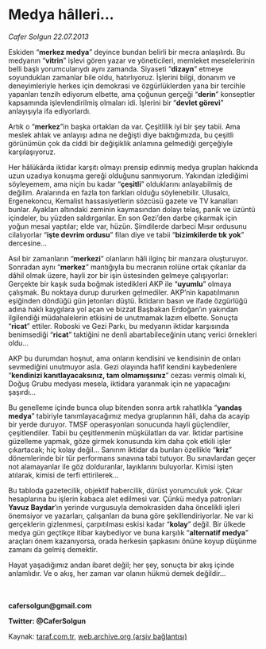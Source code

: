 # Medya hâlleri...

*Cafer Solgun 22.07.2013*

<div class="yazi"><p>Eskiden “<b>merkez medya</b>” deyince bundan belirli bir mecra anlaşılırdı. Bu medyanın “<b>vitrin</b>” işlevi gören yazar ve yöneticileri, memleket meselelerinin belli başlı yorumcularıydı aynı zamanda. Siyaseti “<b>dizayn</b>” etmeye soyundukları zamanlar bile oldu, hatırlıyoruz. İşlerini bilgi, donanım ve deneyimleriyle herkes için demokrasi ve özgürlüklerden yana bir tercihle yapanları tenzih ediyorum elbette, ama çoğunun gerçeği “<b>derin</b>” konseptler kapsamında işlevlendirilmiş olmaları idi. İşlerini bir “<b>devlet görevi</b>” anlayışıyla ifa ediyorlardı.</p>
<p>Artık o “<b>merkez</b>”in başka ortakları da var. Çeşitlilik iyi bir şey tabii. Ama meslek ahlak ve anlayışı adına ne değişti diye baktığımızda, bu çeşitli görünümün çok da ciddi bir değişiklik anlamına gelmediği gerçeğiyle karşılaşıyoruz.</p>
<p>Her hâlükârda iktidar karşıtı olmayı prensip edinmiş medya grupları hakkında uzun uzadıya konuşma gereği olduğunu sanmıyorum. Yakından izlediğimi söyleyemem, ama niçin bu kadar “<b>çeşitli</b>” olduklarını anlayabilmiş de değilim. Aralarında en fazla ton farkları olduğu söylenebilir. Ulusalcı, Ergenekoncu, Kemalist hassasiyetlerin sözcüsü gazete ve TV kanalları bunlar. Ayakları altındaki zeminin kaymasından dolayı telaş, panik ve üzüntü içindeler, bu yüzden saldırganlar. En son Gezi’den darbe çıkarmak için yoğun mesai yaptılar; elde var, hüzün. Şimdilerde darbeci Mısır ordusunu cilalıyorlar “<b>işte devrim ordusu</b>” filan diye ve tabii “<b>bizimkilerde tık yok</b>” dercesine...</p>
<p>Asıl bir zamanların “<b>merkezi</b>” olanların hâli ilginç bir manzara oluşturuyor. Sonradan aynı “<b>merkez</b>” mantığıyla bu mecranın rolüne ortak çıkanlar da dâhil olmak üzere, hayli zor bir işin üstesinden gelmeye çalışıyorlar: Gerçekte bir kaşık suda boğmak istedikleri AKP ile “<b>uyumlu</b>” olmaya çalışmak. Bu noktaya durup dururken gelmediler. AKP’nin kapatılmanın eşiğinden döndüğü gün jetonları düştü. İktidarın basın ve ifade özgürlüğü adına haklı kaygılara yol açan ve bizzat Başbakan Erdoğan’ın yakından ilgilendiği müdahalelerin etkisini de unutmamak lazım elbette. Sonuçta “<b>ricat</b>” ettiler. Roboski ve Gezi Parkı, bu medyanın iktidar karşısında benimsediği “<b>ricat</b>” taktiğini ne denli abartabileceğinin utanç verici örnekleri oldu... </p>
<p>AKP bu durumdan hoşnut, ama onların kendisini ve kendisinin de onları sevmediğini unutmuyor asla. Gezi olayında hafif kendini kaybedenlere “<b>kendinizi kanıtlayacaksınız, tam olmamışsınız</b>” cezası vermiş olmalı ki, Doğuş Grubu medyası mesela, iktidara yaranmak için ne yapacağını şaşırdı...</p>
<p>Bu genelleme içinde bunca olup bitenden sonra artık rahatlıkla “<b>yandaş medya</b>” tabiriyle tanımlayacağımız medya gruplarının hâli, daha da acayip bir yerde duruyor. TMSF operasyonları sonucunda hayli güçlendiler, çeşitlendiler. Tabii bu çeşitlenmenin müşkülatları da var. İktidar partisine güzelleme yapmak, göze girmek konusunda kim daha çok etkili işler çıkartacak; hiç kolay değil... Sanırım iktidar da bunları özellikle “<b>kriz</b>” dönemlerinde bir tür performans sınavına tabi tutuyor. Bu sınavlardan geçer not alamayanlar ile göz dolduranlar, layıklarını buluyorlar. Kimisi işten atılarak, kimisi de terfi ettirilerek...</p>
<p>Bu tabloda gazetecilik, objektif habercilik, dürüst yorumculuk yok. Çıkar hesaplarına bu işlerin kabaca alet edilmesi var. Çünkü medya patronları <b>Yavuz Baydar</b>’ın yerinde vurgusuyla demokrasiden daha öncelikli işleri önemsiyor ve yazarları, çalışanları da buna göre şekillendiriyorlar. Ne var ki gerçeklerin gizlenmesi, çarpıtılması eskisi kadar “<b>kolay</b>” değil. Bir ülkede medya gün geçtikçe itibar kaybediyor ve buna karşılık “<b>alternatif medya</b>” araçları önem kazanıyorsa, orada herkesin şapkasını önüne koyup düşünme zamanı da gelmiş demektir.</p>
<p>Hayat yaşadığımız andan ibaret değil; her şey, sonuçta bir akış içinde anlamlıdır. Ve o akış, her zaman var olanın hükmü demek değildir...</p>
<p><b><br/><br/>cafersolgun@gmail.com</b></p>
<p><b>Twitter: @CaferSolgun</b></p>
</div>

Kaynak: [taraf.com.tr](http://www.taraf.com.tr:80/cafer-solgun/makale-medya-halleri.htm), [web.archive.org (arşiv bağlantısı)](http://web.archive.org/web/20130724040607/http://www.taraf.com.tr:80/cafer-solgun/makale-medya-halleri.htm)
